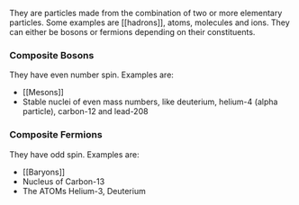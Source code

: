They are particles made from the combination of two or more elementary particles. Some examples are [[hadrons]], atoms, molecules and ions. They can either be bosons or fermions depending on their constituents.

### Composite Bosons
They have even number spin. Examples are:
- [[Mesons]]
- Stable nuclei of even mass numbers, like deuterium, helium-4 (alpha particle), carbon-12 and lead-208

### Composite Fermions
They have odd spin. Examples are:
- [[Baryons]]
- Nucleus of Carbon-13
- The ATOMs Helium-3, Deuterium